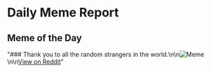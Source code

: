 # Daily Meme Report

## Meme of the Day
"### Thank you to all the random strangers in the world.\n\n![Meme](https://i.redd.it/npzoeli4cp9e1.gif)\n\n[View on Reddit](https://redd.it/1homcyu)"
